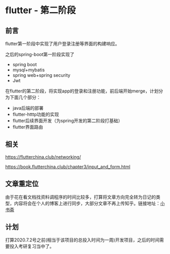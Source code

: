# flutter - 第二阶段

## 前言

flutter第一阶段中实现了用户登录注册等界面的构建响应。

之后的spring-boot第一阶段实现了

- spring boot
- mysql+mybatis
- spring web+spring security
- Jwt

在flutter的第二阶段，将实现app的登录和注册功能，前后端开始merge，计划分为下面几个部分：

- java后端的部署
- flutter-htttp功能的实现
- flutter后续界面开发（为spring开发的第二阶段打基础）
- flutter界面路由

## 相关

https://flutterchina.club/networking/

https://book.flutterchina.club/chapter3/input_and_form.html

## 文章重定位

由于花在看文档找资料调程序的时间比较多，打算将文章方向完全转为日记的类型，内容将会在个人的博客上进行同步，大部分文章不再上传知乎。链接地址：[小书斋](http://howin.site/)

## 计划

打算2020.7.2号之前(相当于该项目的总投入时间为一周)开发项目，之后的时间需要投入考研复习当中了。